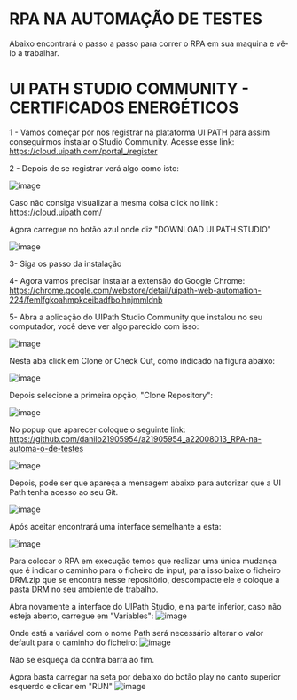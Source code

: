 # RPA NA AUTOMAÇÃO DE TESTES

Abaixo encontrará o passo a passo para correr o RPA em sua maquina e vê-lo a trabalhar.

# UI PATH STUDIO COMMUNITY - CERTIFICADOS ENERGÉTICOS

1 - Vamos começar por nos registrar na plataforma UI PATH para assim conseguirmos instalar o Studio Community. Acesse esse link:
https://cloud.uipath.com/portal_/register
          
2 - Depois de se registrar verá algo como isto:
  
  ![image](https://user-images.githubusercontent.com/61801971/164992020-84d0843c-f562-48d3-9953-03045cbe2eca.png)

Caso não consiga visualizar a mesma coisa click no link : https://cloud.uipath.com/

Agora carregue no botão azul onde diz "DOWNLOAD UI PATH STUDIO"

![image](https://user-images.githubusercontent.com/61801971/164992165-2308a2da-e562-445d-b02a-0ba00b3a1e60.png)

3- Siga os passo da instalação

4- Agora vamos precisar instalar a extensão do Google Chrome: https://chrome.google.com/webstore/detail/uipath-web-automation-224/femlfgkoahmpkceibadfboihnjmmldnb

5- Abra a aplicação do UIPath Studio Community que instalou no seu computador, você deve ver algo parecido com isso:

![image](https://user-images.githubusercontent.com/61801971/164993659-a54ab710-ed3e-4836-8006-d1df169fe8c3.png)

Nesta aba click em Clone or Check Out, como indicado na figura abaixo:

![image](https://user-images.githubusercontent.com/61801971/164993739-ef8f55b5-cc32-4ccd-9c03-e146bba56e2a.png)

Depois selecione a primeira opção, "Clone Repository":

![image](https://user-images.githubusercontent.com/61801971/164993769-4b457936-866c-4cd9-8e5e-91b62ccb9447.png)

No popup que aparecer coloque o seguinte link:
https://github.com/danilo21905954/a21905954_a22008013_RPA-na-automa-o-de-testes

![image](https://user-images.githubusercontent.com/61801971/164993819-2d3ab075-6e1d-48f2-8b9d-2ebfbf7f2d19.png)

Depois, pode ser que apareça a mensagem abaixo para autorizar que a UI Path tenha acesso ao seu Git.

![image](https://user-images.githubusercontent.com/61801971/164993245-8700516e-0dd3-422c-94c4-8b8e499630e9.png)

Após aceitar encontrará uma interface semelhante a esta:

![image](https://user-images.githubusercontent.com/61801971/164993921-6452cecf-e3c8-4128-a36c-cfdb6ad198af.png)

Para colocar o RPA em execução temos que realizar uma única mudança que é indicar o caminho para o ficheiro de input, para isso baixe o ficheiro DRM.zip que se encontra nesse repositório, descompacte ele e coloque a pasta DRM no seu ambiente de trabalho.

Abra novamente a interface do UIPath Studio, e na parte inferior, caso não esteja aberto, carregue em "Variables":
![image](https://user-images.githubusercontent.com/61801971/164994152-bffd10e5-27b7-4ac7-9b29-374da5d5cd9d.png)

Onde está a variável com o nome Path será necessário alterar o valor default para o caminho do ficheiro:
![image](https://user-images.githubusercontent.com/61801971/164994258-17bd7da0-4517-46c6-ab9f-9e62d5478b52.png)

Não se esqueça da contra barra ao fim.

Agora basta carregar na seta por debaixo do botão play no canto superior esquerdo e clicar em "RUN"
![image](https://user-images.githubusercontent.com/61801971/164994316-99db11ea-095c-415e-b462-308c37edeb9b.png)
